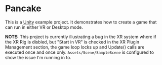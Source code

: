 # Pancake

This is a [Unity](https://unity.com/) example project.  It demonstrates how to create a game that can run in either VR or Desktop mode.

**NOTE:** This project is currently illustrating a bug in the XR system where if the XR Rig is disbled, but "Start in VR" is checked in the XR Plugin Management section, the game loop locks up and Update() calls are executed once and once only.  `Assets/Scene/SampleScene` is configured to show the issue I'm running in to.

